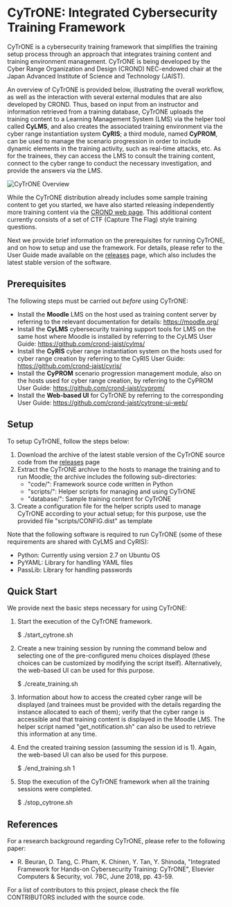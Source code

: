 
# CyTrONE: Integrated Cybersecurity Training Framework

CyTrONE is a cybersecurity training framework that simplifies the
training setup process through an approach that integrates training
content and training environment management. CyTrONE is being
developed by the Cyber Range Organization and Design (CROND)
NEC-endowed chair at the Japan Advanced Institute of Science and
Technology (JAIST).

An overview of CyTrONE is provided below, illustrating the overall
workflow, as well as the interaction with several external modules
that are also developed by CROND. Thus, based on input from an
instructor and information retrieved from a training database, CyTrONE
uploads the training content to a Learning Management System (LMS) via
the helper tool called **CyLMS**, and also creates the associated
training environment via the cyber range instantiation system
**CyRIS**; a third module, named **CyPROM**, can be used to manage the
scenario progression in order to include dynamic elements in the
training activity, such as real-time attacks, etc. As for the
trainees, they can access the LMS to consult the training content,
connect to the cyber range to conduct the necessary investigation, and
provide the answers via the LMS.

![CyTrONE Overview](https://github.com/crond-jaist/cytrone/blob/master/cytrone_overview.png)

While the CyTrONE distribution already includes some sample training
content to get you started, we have also started releasing
independently more training content via the [CROND web
page](https://www.jaist.ac.jp/misc/crond/index-en.html). This
additional content currently consists of a set of CTF (Capture The
Flag) style training questions.

Next we provide brief information on the prerequisites for running
CyTrONE, and on how to setup and use the framework. For details,
please refer to the User Guide made available on the
[releases](https://github.com/crond-jaist/cytrone/releases) page,
which also includes the latest stable version of the software.


## Prerequisites

The following steps must be carried out _before_ using CyTrONE:
* Install the **Moodle** LMS on the host used as training content
  server by referring to the relevant documentation for details:
  https://moodle.org/
* Install the **CyLMS** cybersecurity training support tools for LMS
  on the same host where Moodle is installed by referring to the CyLMS
  User Guide: https://github.com/crond-jaist/cylms/
* Install the **CyRIS** cyber range instantiation system on the hosts
  used for cyber range creation by referring to the CyRIS User Guide:
  https://github.com/crond-jaist/cyris/
* Install the **CyPROM** scenario progression management module, also
  on the hosts used for cyber range creation, by referring to the
  CyPROM User Guide: https://github.com/crond-jaist/cyprom/
* Install the **Web-based UI** for CyTrONE by referring to the
  corresponding User Guide:
  https://github.com/crond-jaist/cytrone-ui-web/


## Setup

To setup CyTrONE, follow the steps below:
1. Download the archive of the latest stable version of the CyTrONE
source code from the
[releases](https://github.com/crond-jaist/cytrone/releases) page
2. Extract the CyTrONE archive to the hosts to manage the training and
to run Moodle; the archive includes the following sub-directories:
   * "code/": Framework source code written in Python
   * "scripts/": Helper scripts for managing and using CyTrONE
   * "database/": Sample training content for CyTrONE
3. Create a configuration file for the helper scripts used to manage
CyTrONE according to your actual setup; for this purpose, use the
provided file "scripts/CONFIG.dist" as template

Note that the following software is required to run CyTrONE (some of
these requirements are shared with CyLMS and CyRIS):
* Python: Currently using version 2.7 on Ubuntu OS
* PyYAML: Library for handling YAML files
* PassLib: Library for handling passwords


## Quick Start

We provide next the basic steps necessary for using CyTrONE:

1. Start the execution of the CyTrONE framework.

   $ ./start_cytrone.sh

2. Create a new training session by running the command below and
selecting one of the pre-configured menu choices displayed (these
choices can be customized by modifying the script
itself). Alternatively, the web-based UI can be used for this purpose.

   $ ./create_training.sh

3. Information about how to access the created cyber range will be
displayed (and trainees must be provided with the details regarding
the instance allocated to each of them); verify that the cyber range
is accessible and that training content is displayed in the Moodle
LMS. The helper script named "get_notification.sh" can also be used to
retrieve this information at any time.

4. End the created training session (assuming the session id is
1). Again, the web-based UI can also be used for this purpose.

   $ ./end_training.sh 1

5. Stop the execution of the CyTrONE framework when all the training
sessions were completed.

   $ ./stop_cytrone.sh


## References

For a research background regarding CyTrONE, please refer to the
following paper:

* R. Beuran, D. Tang, C. Pham, K. Chinen, Y. Tan, Y. Shinoda,
  "Integrated Framework for Hands-on Cybersecurity Training: CyTrONE",
  Elsevier Computers & Security, vol. 78C, June 2018, pp. 43-59.

For a list of contributors to this project, please check the file
CONTRIBUTORS included with the source code.
